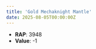 ```yaml
---
title: 'Gold Mechaknight Mantle'
date: 2025-08-05T00:00:00Z
---
```

- **RAP**: 3948
- **Value**: -1
